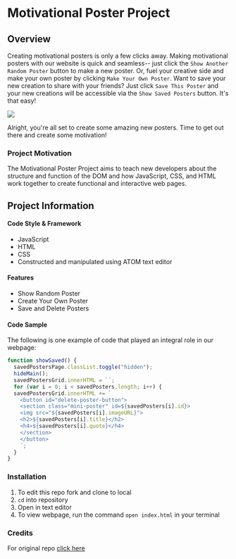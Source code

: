 # Motivational Poster Project

## Overview

Creating motivational posters is only a few clicks away. Making motivational posters with our website is quick and seamless-- just click the `Show Another Random Poster` button to make a new poster. Or, fuel your creative side and make your own poster by clicking `Make Your Own Poster`. Want to save your new creation to share with your friends? Just click `Save This Poster` and your new creations will be accessible via the `Show Saved Posters` button. It's that easy!

![](form.png)

Alright, you're all set to create some amazing new posters. Time to get out there and create some motivation!


### Project Motivation

The Motivational Poster Project aims to teach new developers about the structure and function of the DOM and how JavaScript, CSS, and HTML work together to create functional and interactive web pages.


## Project Information
#### Code Style & Framework
* JavaScript
* HTML
* CSS
* Constructed and manipulated using ATOM text editor

#### Features
* Show Random Poster
* Create Your Own Poster
* Save and Delete Posters

#### Code Sample
The following is one example of code that played an integral role in our webpage:
```javascript
function showSaved() {
  savedPostersPage.classList.toggle("hidden");
  hideMain();
  savedPostersGrid.innerHTML = ``;
  for (var i = 0; i < savedPosters.length; i++) {
  savedPostersGrid.innerHTML += `
    <button id="delete-poster-button">
    <section class="mini-poster" id=${savedPosters[i].id}>
    <img src="${savedPosters[i].imageURL}">
    <h2>${savedPosters[i].title}</h2>
    <h4>${savedPosters[i].quote}</h4>
    </section>
    </button>
    `;
  }
}
```

### Installation

1. To edit this repo fork and clone to local
2. `cd` into repository
3. Open in text editor
4. To view webpage, run the command `open index.html` in your terminal

### Credits

For original repo [click here](https://github.com/turingschool-examples/hang-in-there-boilerplate)
